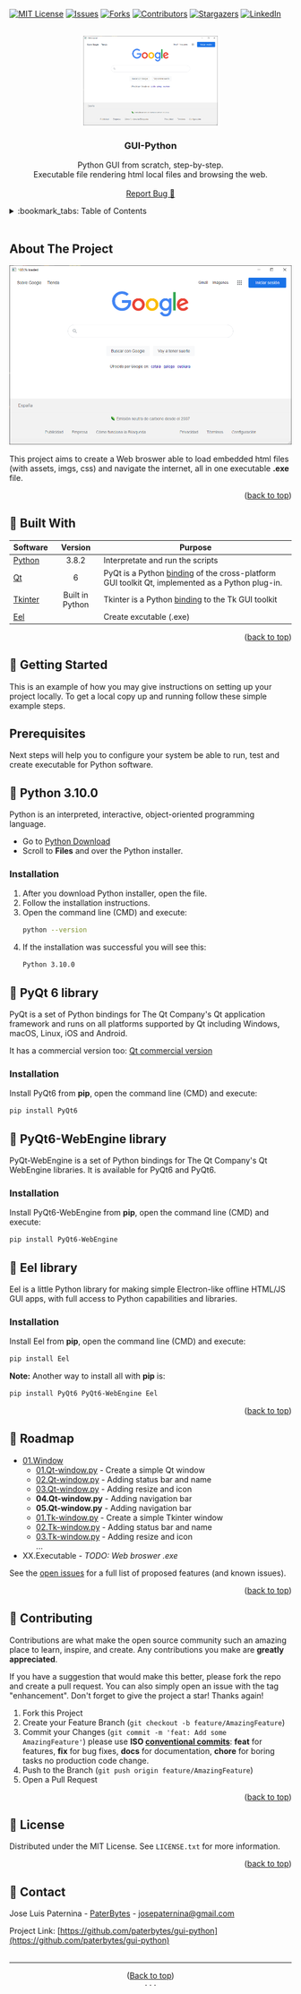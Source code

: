 <div id="top"></div>

[![MIT License][license-shield]][license-url]
[![Issues][issues-shield]][issues-url]
[![Forks][forks-shield]][forks-url]
[![Contributors][contributors-shield]][contributors-url]
[![Stargazers][stars-shield]][stars-url]
[![LinkedIn][linkedin-shield]][linkedin-url]

<!-- PROJECT LOGO -->
<br />
<div align="center">
  <a href="https://github.com/paterbytes/gui-python">
    <img src="Images/expected-result.png" alt="Logo" width="240" height="160">
  </a>

<h3 align="center">GUI-Python</h3>

  <p align="center">
    Python GUI from scratch, step-by-step.
    <br/>
    Executable file rendering html local files and browsing the web.
    <br />
    <br />
    <a href="https://github.com/paterbytes/gui-python/issues">Report Bug 🐞</a>
  </p>
</div>



<!-- TABLE OF CONTENTS -->
<details>
  <summary>:bookmark_tabs: Table of Contents</summary>
  <ol>
    <li>
      <a href="#about-the-project">About The Project</a>
      <ul>
        <li><a href="#built-with">Built With</a></li>
      </ul>
    </li>
    <li>
      <a href="#getting-started">Getting Started</a>
      <ul>
        <li><a href="#prerequisites">Prerequisites</a></li>
        <li><a href="#python-3100">Python 3.10.0</a></li>
        <li><a href="#pyqt-6-library">PyQt 6 Library</a></li>
        <li><a href="#pyqt6-webengine-library">PyQt 6 Web Engine Library</a></li>
        <li><a href="#eel-library">Eel Library</a></li>
      </ul>
    </li>
    <li><a href="#roadmap">Roadmap</a></li>
    <li><a href="#contributing">Contributing</a></li>
    <li><a href="#license">License</a></li>
    <li><a href="#contact">Contact</a></li>
  </ol>
</details>
<br/>


<!-- ABOUT THE PROJECT -->
## About The Project <span id="about-the-project"></span>

[![Product Name Screen Shot][product-screenshot]](https://example.com)

This project aims to create a Web broswer able to load embedded html files (with assets, imgs, css) and navigate the internet, all in one executable **.exe** file.

<p align="right">(<a href="#top">back to top</a>)</p>



## :wrench: Built With <span id="built-with"></span>
|Software| Version | Purpose
|---	|:---:	|---
|[Python](https://www.python.org/)|3.8.2| Interpretate and run the scripts
|[Qt](https://www.riverbankcomputing.com/software/pyqt/)|6| PyQt is a Python  [binding] of the cross-platform GUI toolkit Qt, implemented as a Python plug-in.
|[Tkinter](https://www.riverbankcomputing.com/software/pyqt/)|Built in Python| Tkinter is a Python [binding]  to the Tk GUI toolkit
|[Eel](https://github.com/ChrisKnott/Eel) | |Create excutable (.exe)

<p align="right">(<a href="#top">back to top</a>)</p>



<!-- GETTING STARTED -->
## :checkered_flag: Getting Started <span id="getting-started"></span>

This is an example of how you may give instructions on setting up your project locally.
To get a local copy up and running follow these simple example steps.

## Prerequisites <span id="prerequisites"></span>

Next steps will help you to configure your system be able to run, test and create executable for Python software.

## :large_blue_circle: Python 3.10.0 <span id="python-3100"></span>
Python is an interpreted, interactive, object-oriented programming language.
  * Go to [Python Download]
  * Scroll to **Files** and over the Python installer.

### Installation
1. After you download Python installer, open the file.
2. Follow the installation instructions.
3. Open the command line (CMD) and execute:
   ```sh
   python --version
   ```
4. If the installation was successful you will see this:
   ```sh
   Python 3.10.0
   ```


## :large_blue_circle: PyQt 6 library <span id="pyqt-6-library"></span>
PyQt is a set of Python bindings for The Qt Company's Qt application framework and runs on all platforms supported by Qt including Windows, macOS, Linux, iOS and Android.

It has a commercial version too: [Qt commercial version]

### Installation
Install PyQt6 from **pip**, open the command line (CMD) and execute:
  ```sh
  pip install PyQt6
  ```


## :large_blue_circle: PyQt6-WebEngine library <span id="pyqt6-webengine-library"></span>
PyQt-WebEngine is a set of Python bindings for The Qt Company's Qt WebEngine libraries. It is available for PyQt6 and PyQt6.

### Installation
Install PyQt6-WebEngine from **pip**, open the command line (CMD) and execute:
  ```sh
  pip install PyQt6-WebEngine
  ```

## :large_blue_circle: Eel library <span id="eel-library"></span>
Eel is a little Python library for making simple Electron-like offline HTML/JS GUI apps, with full access to Python capabilities and libraries.

### Installation
Install Eel from **pip**, open the command line (CMD) and execute:
  ```sh
  pip install Eel
  ```

**Note:** Another way to install all with **pip** is:
```sh
pip install PyQt6 PyQt6-WebEngine Eel
```

<p align="right">(<a href="#top">back to top</a>)</p>


<!-- ROADMAP -->
## :round_pushpin: Roadmap <span id="roadmap"></span>

- [01.Window]
  - [01.Qt-window.py] - Create a simple Qt window
  - [02.Qt-window.py] - Adding status bar and name
  - [03.Qt-window.py] - Adding resize and icon
  - **04.Qt-window<span>.py** - Adding navigation bar  
  - **05.Qt-window<span>.py** - Adding navigation bar    
  - [01.Tk-window.py] - Create a simple Tkinter window
  - [02.Tk-window.py] - Adding status bar and name
  - [03.Tk-window.py] - Adding resize and icon
  <br/>...
- XX.Executable - *TODO: Web broswer .exe*

See the [open issues](https://github.com/paterbytes/gui-python/issues) for a full list of proposed features (and known issues).

<p align="right">(<a href="#top">back to top</a>)</p>



<!-- CONTRIBUTING -->
## :construction: Contributing <span id="contributing"></span>

Contributions are what make the open source community such an amazing place to learn, inspire, and create. Any contributions you make are **greatly appreciated**.

If you have a suggestion that would make this better, please fork the repo and create a pull request. You can also simply open an issue with the tag "enhancement".
Don't forget to give the project a star! Thanks again!

1. Fork this Project
2. Create your Feature Branch (`git checkout -b feature/AmazingFeature`)
3. Commit your Changes (`git commit -m 'feat: Add some AmazingFeature'`) please use **ISO [conventional commits]**: **feat** for features, **fix** for bug fixes, **docs** for documentation, **chore** for boring tasks no production code change.
4. Push to the Branch (`git push origin feature/AmazingFeature`)
5. Open a Pull Request

<p align="right">(<a href="#top">back to top</a>)</p>



<!-- LICENSE -->
## :scroll: License <span id="license"></span>

Distributed under the MIT License. See `LICENSE.txt` for more information.

<p align="right">(<a href="#top">back to top</a>)</p>



<!-- CONTACT -->
## :card_index: Contact <span id="contact"></span>

Jose Luis Paternina - [PaterBytes](https://github.com/paterbytes) - josepaternina@gmail.com

Project Link: [https://github.com/paterbytes/gui-python](https://github.com/paterbytes/gui-python)
<br/><br/>
<hr/>

<p align="center">(<a href="#top">Back to top</a>)<br/>· · ·<br/></p>

<!-- MARKDOWN LINKS & IMAGES -->
<!-- https://www.markdownguide.org/basic-syntax/#reference-style-links -->
[Qt commercial version]:https://www.riverbankcomputing.com/commercial/license-faq
  
[Python Download]:https://www.python.org/downloads/
[contributors-shield]: https://img.shields.io/github/contributors/paterbytes/gui-python.svg?style=for-the-badge
[contributors-url]: https://github.com/paterbytes/gui-python/graphs/contributors
[forks-shield]: https://img.shields.io/github/forks/paterbytes/gui-python.svg?style=for-the-badge
[forks-url]: https://github.com/paterbytes/gui-python/network/members
[stars-shield]: https://img.shields.io/github/stars/paterbytes/gui-python.svg?style=for-the-badge
[stars-url]: https://github.com/paterbytes/gui-python/stargazers
[issues-shield]: https://img.shields.io/github/issues/paterbytes/gui-python.svg?style=for-the-badge
[issues-url]: https://github.com/paterbytes/gui-python/issues
[license-shield]: https://img.shields.io/github/license/paterbytes/gui-python.svg?style=for-the-badge
[license-url]: https://github.com/paterbytes/gui-python/blob/main/LICENSE.txt
[linkedin-shield]: https://img.shields.io/badge/-LinkedIn-black.svg?style=for-the-badge&logo=linkedin&colorB=555
[linkedin-url]: https://linkedin.com/in/paterninajose
[product-screenshot]: Images/expected-result.png
  
[01.Window]:https://github.com/paterbytes/gui-python/blob/main/01.Window
 
[01.Qt-window.py]:https://github.com/paterbytes/gui-python/blob/main/01.Window/01.Qt-window.py
[02.Qt-window.py]:https://github.com/paterbytes/gui-python/blob/main/01.Window/02.Qt-window.py
[03.Qt-window.py]:https://github.com/paterbytes/gui-python/blob/main/01.Window/03.Qt-window.py

[01.Tk-window.py]:https://github.com/paterbytes/gui-python/blob/main/01.Window/01.Tk-window.py
[02.Tk-window.py]:https://github.com/paterbytes/gui-python/blob/main/01.Window/02.Tk-window.py
[03.Tk-window.py]:https://github.com/paterbytes/gui-python/blob/main/01.Window/03.Tk-window.py
  
[binding]:(https://en.wikipedia.org/wiki/Language_binding)
[conventional commits]:https://www.conventionalcommits.org/es/v1.0.0-beta.3/
